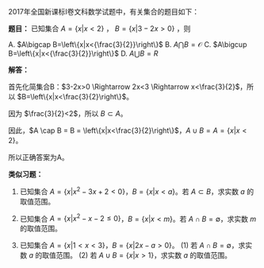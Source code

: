 2017年全国新课标Ⅰ卷文科数学试题中，有关集合的题目如下：

**题目：** 已知集合 $A{=}\left\{x|x<2\right\}$ ， $B{=}\left\{x|3-2x>0\right\}$ ，则

A. $A\bigcap B=\left\{x|x<{\frac{3}{2}}\right\}$  B. $A\bigcap B={\mathcal{O}}$  C. $A\bigcup B=\left\{x|x<{\frac{3}{2}}\right\}$  D. $A\bigcup B=R$


**解答：**

首先化简集合B：$3-2x>0 \Rightarrow 2x<3 \Rightarrow x<\frac{3}{2}$，所以 $B=\left\{x|x<\frac{3}{2}\right\}$。

因为 $\frac{3}{2}<2$，所以 $B \subset A$。

因此，$A \cap B = B = \left\{x|x<\frac{3}{2}\right\}$，$A \cup B = A = \left\{x|x<2\right\}$。

所以正确答案为A。


**类似习题：**

1. 已知集合 $A=\{x|x^2-3x+2<0\}$，$B=\{x|x<a\}$。若 $A \subset B$，求实数 $a$ 的取值范围。

2. 已知集合 $A=\{x|x^2-x-2 \le 0\}$，$B=\{x|x<m\}$。若 $A \cap B = \emptyset$，求实数 $m$ 的取值范围。

3. 已知集合 $A=\{x|1<x<3\}$，$B=\{x|2x-a>0\}$。
   (1) 若 $A \cap B = \emptyset$，求实数 $a$ 的取值范围。
   (2) 若 $A \cup B = \{x|x>1\}$，求实数 $a$ 的取值范围。